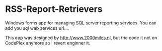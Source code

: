 # RSS-Report-Retrievers
Windows forms app for managing SQL server reporting services.
You can add you sql web services url....

This app was designed by http://www.2000miles.nl, but the code it not on CodePlex anymore so I revert enginner it.
